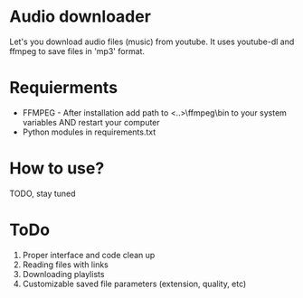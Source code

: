 # Audio downloader
Let's you download audio files (music) from youtube. It uses youtube-dl and ffmpeg to save files in 'mp3' format.

# Requierments
- FFMPEG - After installation add path to <..>\ffmpeg\bin to your system variables AND restart your computer
- Python modules in requirements.txt

# How to use?
TODO, stay tuned

# ToDo
1) Proper interface and code clean up
2) Reading files with links
3) Downloading playlists
4) Customizable saved file parameters (extension, quality, etc)
